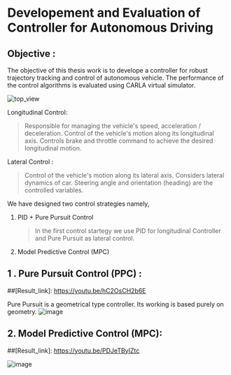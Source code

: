 # Developement and Evaluation of Controller for Autonomous Driving

## Objective :
The objective of this thesis work is to develope a controller for robust trajectory tracking and control of autonomous vehicle. The performance of the control algorithms is evaluated using CARLA virtual simulator. 

![top_view](https://github.com/user-attachments/assets/1620282e-b94b-4d83-9f58-677aa876b3cd)


Longitudinal Control:
> Responsible for managing the vehicle's speed, acceleration / deceleration.
> Control of the vehicle's motion along its longitudinal axis.
> Controls brake and throttle command to achieve the desired longitudinal motion.

Lateral Control :
> Control of the vehicle's motion along its lateral axis.
> Considers lateral dynamics of car.
> Steering angle and orientation (heading) are the controlled variables.

We have designed two control strategies namely, 
1) PID + Pure Pursuit Control
   > In the first control startegy we use PID for longitudinal Controller and Pure Pursuit as lateral control.
   
3) Model Predictive Control (MPC)
   


## 1 . Pure Pursuit Control (PPC)  : 
##[Result_link]: https://youtu.be/hC2OsCH2b6E

Pure Pursuit is a geometrical type controller. Its working is based purely on geometry.
![image](https://github.com/user-attachments/assets/69a804b8-0b14-467c-bdb2-af5fd310ce02)

## 2. Model Predictive Control (MPC): 
##[Result_link]: https://youtu.be/PDJeTByIZtc

![image](https://github.com/user-attachments/assets/1a10b839-9298-49a2-a9c2-fcdcc8bbbc8d)







